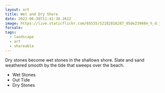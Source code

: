 ```yaml
---
layout: art
title: Wet and Dry Shore
date: 2022-06-30T11:41:38.281Z
image: https://live.staticflickr.com/65535/52182816287_05de239884_h_d.jpg
forsale:
tags:
  - landscape
  - art
  - shareable
---
```

Dry stones become wet stones in the shallows shore. Slate and sand weathered smooth by the tide that sweeps over the beach.

* Wet Stones
* Out Tide
* Dry Stones

